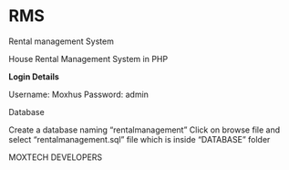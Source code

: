 # RMS
Rental management System

House Rental Management System in PHP

**Login Details**

Username: Moxhus
Password: admin

Database

Create a database naming “rentalmanagement” 
Click on browse file and select “rentalmanagement.sql” file which is inside “DATABASE” folder




MOXTECH DEVELOPERS

